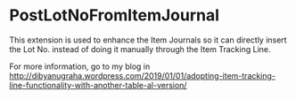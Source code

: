 # PostLotNoFromItemJournal

This extension is used to enhance the Item Journals so it can directly insert the Lot No. instead of doing it manually through the Item Tracking Line.

For more information, go to my blog in http://dibyanugraha.wordpress.com/2019/01/01/adopting-item-tracking-line-functionality-with-another-table-al-version/
